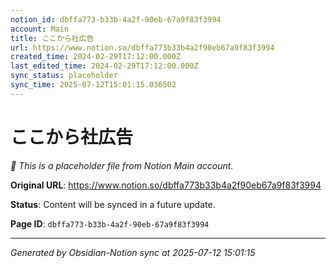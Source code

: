 ```yaml
---
notion_id: dbffa773-b33b-4a2f-90eb-67a9f83f3994
account: Main
title: ここから社広告
url: https://www.notion.so/dbffa773b33b4a2f90eb67a9f83f3994
created_time: 2024-02-29T17:12:00.000Z
last_edited_time: 2024-02-29T17:12:00.000Z
sync_status: placeholder
sync_time: 2025-07-12T15:01:15.036502
---
```


# ここから社広告

*🔄 This is a placeholder file from Notion Main account.*

**Original URL**: https://www.notion.so/dbffa773b33b4a2f90eb67a9f83f3994

**Status**: Content will be synced in a future update.

**Page ID**: `dbffa773-b33b-4a2f-90eb-67a9f83f3994`

---

*Generated by Obsidian-Notion sync at 2025-07-12 15:01:15*
